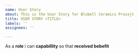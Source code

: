 ```yaml
---
name: User Story
about: This is the User Story for Blubell Ceramics Procejt
title: USER STORY <TITLE>
labels: ''
assignees: ''

---
```


As a **role** i can **capabillity** so that **received bebefit**

